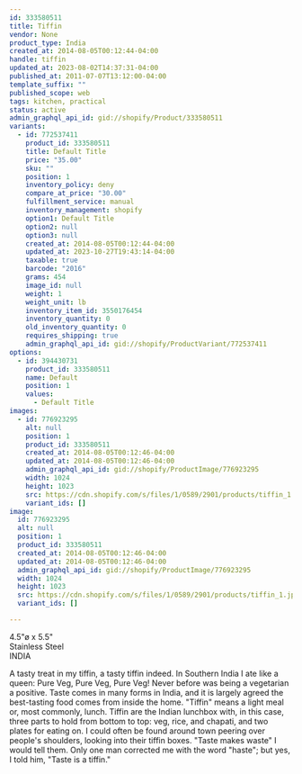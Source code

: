 ```yaml
---
id: 333580511
title: Tiffin
vendor: None
product_type: India
created_at: 2014-08-05T00:12:44-04:00
handle: tiffin
updated_at: 2023-08-02T14:37:31-04:00
published_at: 2011-07-07T13:12:00-04:00
template_suffix: ""
published_scope: web
tags: kitchen, practical
status: active
admin_graphql_api_id: gid://shopify/Product/333580511
variants:
  - id: 772537411
    product_id: 333580511
    title: Default Title
    price: "35.00"
    sku: ""
    position: 1
    inventory_policy: deny
    compare_at_price: "30.00"
    fulfillment_service: manual
    inventory_management: shopify
    option1: Default Title
    option2: null
    option3: null
    created_at: 2014-08-05T00:12:44-04:00
    updated_at: 2023-10-27T19:43:14-04:00
    taxable: true
    barcode: "2016"
    grams: 454
    image_id: null
    weight: 1
    weight_unit: lb
    inventory_item_id: 3550176454
    inventory_quantity: 0
    old_inventory_quantity: 0
    requires_shipping: true
    admin_graphql_api_id: gid://shopify/ProductVariant/772537411
options:
  - id: 394430731
    product_id: 333580511
    name: Default
    position: 1
    values:
      - Default Title
images:
  - id: 776923295
    alt: null
    position: 1
    product_id: 333580511
    created_at: 2014-08-05T00:12:46-04:00
    updated_at: 2014-08-05T00:12:46-04:00
    admin_graphql_api_id: gid://shopify/ProductImage/776923295
    width: 1024
    height: 1023
    src: https://cdn.shopify.com/s/files/1/0589/2901/products/tiffin_1.jpeg?v=1407211966
    variant_ids: []
image:
  id: 776923295
  alt: null
  position: 1
  product_id: 333580511
  created_at: 2014-08-05T00:12:46-04:00
  updated_at: 2014-08-05T00:12:46-04:00
  admin_graphql_api_id: gid://shopify/ProductImage/776923295
  width: 1024
  height: 1023
  src: https://cdn.shopify.com/s/files/1/0589/2901/products/tiffin_1.jpeg?v=1407211966
  variant_ids: []

---
```


4.5"ø x 5.5"  
Stainless Steel  
INDIA

<!-- td {border: 1px solid #ccc;}br {mso-data-placement:same-cell;} -->

A tasty treat in my tiffin, a tasty tiffin indeed. In Southern India I ate like a queen: Pure Veg, Pure Veg, Pure Veg! Never before was being a vegetarian a positive. Taste comes in many forms in India, and it is largely agreed the best-tasting food comes from inside the home. "Tiffin" means a light meal or, most commonly, lunch. Tiffin are the Indian lunchbox with, in this case, three parts to hold from bottom to top: veg, rice, and chapati, and two plates for eating on. I could often be found around town peering over people's shoulders, looking into their tiffin boxes. "Taste makes waste" I would tell them. Only one man corrected me with the word "haste"; but yes, I told him, "Taste is a tiffin."